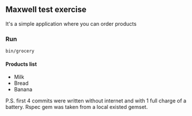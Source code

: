 ## Maxwell test exercise
It's a simple application where you can order products

### Run

`bin/grocery
`
#### Products list
- Milk
- Bread
- Banana


P.S. first 4 commits were written without internet and with 1 full charge of a battery. Rspec gem was taken from a local existed gemset.
